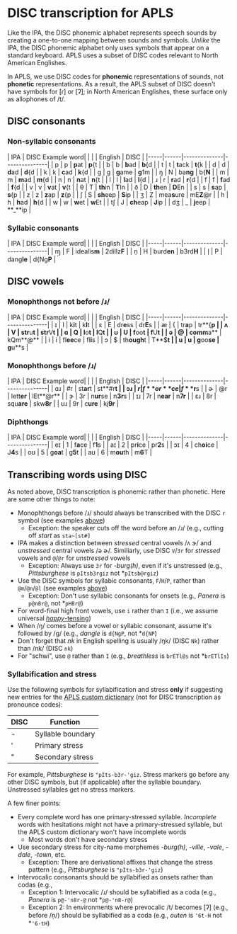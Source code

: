 # DISC transcription for APLS

Like the IPA, the DISC phonemic alphabet represents speech sounds by creating a one-to-one mapping between sounds and symbols.
_Unlike_ the IPA, the DISC phonemic alphabet only uses symbols that appear on a standard keyboard.
APLS uses a subset of DISC codes relevant to North American Englishes.

In APLS, we use DISC codes for **phonemic** representations of sounds, not **phonetic** representations.
As a result, the APLS subset of DISC doesn't have symbols for [ɾ] or [ʔ]; in North American Englishes, these surface only as allophones of /t/.


## DISC consonants

### Non-syllabic consonants

| IPA | DISC <th colspan=2>Example word</th>|
|     |      |    English   |      DISC     |
|-----|------|--------------|---------------|
|  p  |   p  | **p**at      |  **p**{t      |
|  b  |   b  | **b**ad      |  **b**{d      |
|  t  |   t  | **t**ack     |  **t**{k      |
|  d  |   d  | **d**ad      |  **d**{d      |
|  k  |   k  | **c**ad      |  **k**{d      |
|  ɡ  |   g  | **g**ame     |  **g**1m      |
|  ŋ  |   N  | ba**ng**     |  b{**N**      |
|  m  |   m  | **m**ad      |  **m**{d      |
|  n  |   n  | **n**at      |  **n**{t      |
|  l  |   l  | **l**ad      |  **l**{d      |
|  ɹ  |   r  | **r**ad      |  **r**{d      |
|  f  |   f  | **f**ad      |  **f**{d      |
|  v  |   v  | **v**at      |  **v**{t      |
|  θ  |   T  | **th**in     |  **T**In      |
|  ð  |   D  | **th**en     |  **D**En      |
|  s  |   s  | **s**ap      |  **s**{p      |
|  z  |   z  | **z**ap      |  **z**{p      |
|  ʃ  |   S  | **sh**eep    |  **S**ip      |
|  ʒ  |   Z  | mea**s**ure  |  mE**Z**@r    |
|  h  |   h  | **h**ad      |  **h**{d      |
|  w  |   w  | **w**et      |  **w**Et      |
|  tʃ |   J  | **ch**eap    |  **J**ip      |
|  dʒ |   _  | **j**eep     |  **_**ip      |


### Syllabic consonants

| IPA | DISC <th colspan=2>Example word</th>|
|     |      |    English   |      DISC     |
|-----|------|--------------|---------------|
|  ɱ̩  |   F  | idealis**m** |  2dilIz**F**  |
|  n̩  |   H  | burd**en**   |  b3rd**H**    |
|  l̩  |   P  | dang**le**   |  d{Ng**P**    |


## DISC vowels 

### Monophthongs not before /ɹ/

| IPA | DISC <th colspan=2>Example word</th>|
|     |      |    English   |      DISC     |
|-----|------|--------------|---------------|
|  ɪ  |   I  | k**i**t      |  k**I**t      |
|  ε  |   E  | dr**e**ss    |  dr**E**s     |
|  æ  |   {  | tr**a**p     |  tr**{**p     |
|  ʌ  |   V  | str**u**t    |  str**V**t    |
|  ɑ  |   Q  | l**o**t      |  l**Q**t      |
|  ʊ  |   U  | f**oo**t     |  f**U**t      |
|  ə  |   @  | comm**a**    |  kQm**@**     |
|  i  |   i  | fl**ee**ce   |  fl**i**s     |
|  ɔ  |   $  | th**ough**t  |  T**$**t      |
|  u  |   u  | g**oo**se    |  g**u**s      |


### Monophthongs before /ɹ/

| IPA | DISC <th colspan=2>Example word</th>|
|     |      |    English   |      DISC     |
|-----|------|--------------|---------------|
|  ɑɹ |  #r  | st**ar**t    |  st**#r**t    |
|  ɔɹ |  $r  | f**or**ce    |  f**$r**s     |
|  ɚ  |  @r  | lett**er**   |  lEt**@r**    |
|  ɝ  |  3r  | n**ur**se    |  n**3r**s     |
|  ɪɹ |  7r  | n**ear**     |  n**7r**      |
|  εɹ |  8r  | squ**are**   |  skw**8r**    |
|  ʊɹ |  9r  | c**ure**     |  kj**9r**     |


### Diphthongs

| IPA | DISC <th colspan=2>Example word</th>|
|     |      |    English   |      DISC     |
|-----|------|--------------|---------------|
|  eɪ |   1  | f**a**ce     |  f**1**s      |
|  aɪ |   2  | pr**i**ce    |  pr**2**s     |
|  ɔɪ |   4  | ch**oi**ce   |  J**4**s      |
|  oʊ |   5  | g**oa**t     |  g**5**t      |
|  aʊ |   6  | m**ou**th    |  m**6**T      |



## Transcribing words using DISC

As noted above, DISC transcription is phonemic rather than phonetic.
Here are some other things to note:

- Monophthongs before /ɹ/ should always be transcribed with the DISC `r` symbol (see examples [above](#monophthongs-before-r))
	- Exception: the speaker cuts off the word before an /ɹ/ (e.g., cutting off _start_ as `sta~[st#]`
- IPA makes a distinction between _stressed_ central vowels /ʌ ɝ/ and _unstressed_ central vowels /ə ɚ/. Similiarly, use DISC `V`/`3r` for _stressed_ vowels and `@`/`@r` for _unstressed_ vowels
	- Exception: Always use `3r` for _-burg(h)_, even if it's unstressed (e.g., _Pittsburghese_ is `pItsb3rgiz` not *`pItsb@rgiz`)
- Use the DISC symbols for syllabic consonants, `F`/`H`/`P`, rather than `@m`/`@n`/`@l` (see examples [above](#disc-consonants))
	- Exception: Don't use syllabic consonants for onsets (e.g., _Panera_ is `p@n8r@`, not *`pH8r@`)
- For word-final high front vowels, use `i` rather than `I` (i.e., we assume universal [_happy_-tensing](https://en.wikipedia.org/wiki/Phonological_history_of_English_close_front_vowels#Happy-tensing))
- When /ŋ/ comes before a vowel or syllabic consonant, assume it's followed by /g/ (e.g., _dangle_ is `d{NgP`, not *`d{NP`)
- Don't forget that _nk_ in English spelling is usually /ŋk/ (DISC `Nk`) rather than /nk/ (DISC `nk`)
- For "schwi", use `@` rather than `I` (e.g., _breathless_ is `brETl@s` not *`brETlIs`)


### Syllabification and stress

Use the following symbols for syllabification and stress **only** if suggesting new entries for the [APLS custom dictionary](https://raw.githubusercontent.com/djvill/elan-file-checkers/main/APLS%20Elan%20File%20Checker/dict/aplsDict.txt) (not for DISC transcription as pronounce codes):

| DISC | Function          |
|------|-------------------|
|   -  | Syllable boundary |
|   '  | Primary stress    |
|   "  | Secondary stress  |

For example, _Pittsburghese_ is `"pIts-b3r-'giz`. 
Stress markers go before any other DISC symbols, but (if applicable) after the syllable boundary.
Unstressed syllables get no stress markers.

A few finer points:

- Every complete word has one primary-stressed syllable. _Incomplete_ words with hesitations might not have a primary-stressed syllable, but the APLS custom dictionary won't have incomplete words
	- Most words don't have secondary stress
- Use secondary stress for city-name morphemes _-burg(h)_, _-ville_, _-vale_, _-dale_, _-town_, etc.
	- Exception: There are derivational affixes that change the stress pattern (e.g., _Pittsburghese_ is `"pIts-b3r-'giz`)
- Intervocalic consonants should be syllabified as onsets rather than codas (e.g., 
	- Exception 1: Intervocalic /ɹ/ should be syllabified as a coda (e.g., _Panera_ is `p@-'n8r-@` not *`p@-'n8-r@`)
	- Exception 2: In environments where prevocalic /t/ becomes [ʔ] (e.g., before /n̩/) should be syllabified as a coda (e.g., _outen_ is `'6t-H` not *`'6-tH`)


